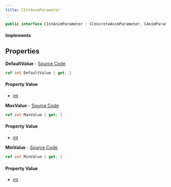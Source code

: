 ```yaml
---
title: CIntAnimParameter
---
```


```csharp
public interface CIntAnimParameter : CConcreteAnimParameter, CAnimParameterBase, ISchemaClass<CAnimParameterBase>, ISchemaClass<CConcreteAnimParameter>, ISchemaClass<CIntAnimParameter>, ISchemaField, ISchemaClass, INativeHandle
```

#### Implements

## Properties

**DefaultValue** - [Source Code](https://github.com/swiftly-solution/swiftlys2/blob/main/managed/src/SwiftlyS2.Generated/Schemas/Interfaces/CIntAnimParameter.cs#L16)

```csharp
ref int DefaultValue { get; }
```

#### Property Value

- [int](https://learn.microsoft.com/dotnet/api/system.int32)

**MaxValue** - [Source Code](https://github.com/swiftly-solution/swiftlys2/blob/main/managed/src/SwiftlyS2.Generated/Schemas/Interfaces/CIntAnimParameter.cs#L20)

```csharp
ref int MaxValue { get; }
```

#### Property Value

- [int](https://learn.microsoft.com/dotnet/api/system.int32)

**MinValue** - [Source Code](https://github.com/swiftly-solution/swiftlys2/blob/main/managed/src/SwiftlyS2.Generated/Schemas/Interfaces/CIntAnimParameter.cs#L18)

```csharp
ref int MinValue { get; }
```

#### Property Value

- [int](https://learn.microsoft.com/dotnet/api/system.int32)

